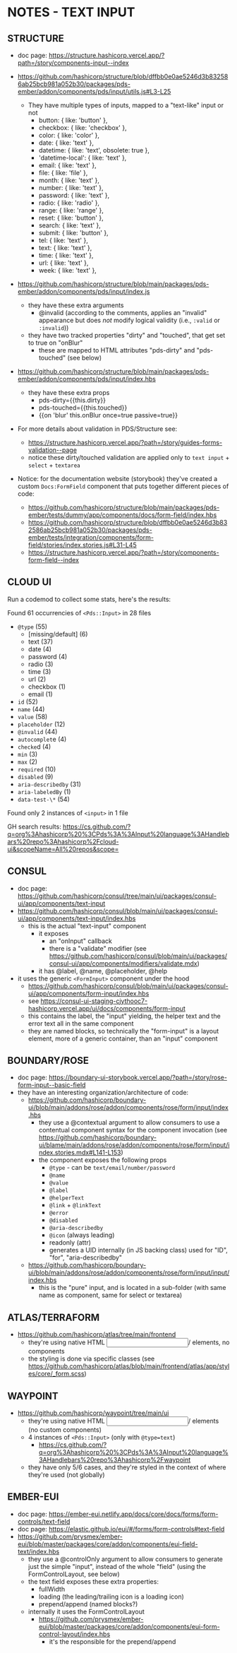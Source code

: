 # NOTES - TEXT INPUT

## STRUCTURE

- doc page: https://structure.hashicorp.vercel.app/?path=/story/components-input--index
- https://github.com/hashicorp/structure/blob/dffbb0e0ae5246d3b832586ab25bcb981a052b30/packages/pds-ember/addon/components/pds/input/utils.js#L3-L25
  - They have multiple types of inputs, mapped to a "text-like" input or not
    - button: { like: 'button' },
    - checkbox: { like: 'checkbox' },
    - color: { like: 'color' },
    - date: { like: 'text' },
    - datetime: { like: 'text', obsolete: true },
    - 'datetime-local': { like: 'text' },
    - email: { like: 'text' },
    - file: { like: 'file' },
    - month: { like: 'text' },
    - number: { like: 'text' },
    - password: { like: 'text' },
    - radio: { like: 'radio' },
    - range: { like: 'range' },
    - reset: { like: 'button' },
    - search: { like: 'text' },
    - submit: { like: 'button' },
    - tel: { like: 'text' },
    - text: { like: 'text' },
    - time: { like: 'text' },
    - url: { like: 'text' },
    - week: { like: 'text' },
- https://github.com/hashicorp/structure/blob/main/packages/pds-ember/addon/components/pds/input/index.js
  - they have these extra arguments
    - @invalid (according to the comments, applies an "invalid" appearance but does _not_ modify logical validity (i.e., `:valid` or `:invalid`))
  - they have two tracked properties "dirty" and "touched", that get set to true on "onBlur"
    - these are mapped to HTML attributes "pds-dirty" and "pds-touched" (see below)
- https://github.com/hashicorp/structure/blob/main/packages/pds-ember/addon/components/pds/input/index.hbs
  - they have these extra props
    - pds-dirty=\{\{this.dirty\}\}
    - pds-touched=\{\{this.touched\}\}
    - \{\{on 'blur' this.onBlur once=true passive=true\}\}
- For more details about validation in PDS/Structure see:

  - https://structure.hashicorp.vercel.app/?path=/story/guides-forms-validation--page
  - notice these dirty/touched validation are applied only to `text input` + `select` + `textarea`

- Notice: for the documentation website (storybook) they've created a custom `Docs:FormField` component that puts together different pieces of code:
  - https://github.com/hashicorp/structure/blob/main/packages/pds-ember/tests/dummy/app/components/docs/form-field/index.hbs
  - https://github.com/hashicorp/structure/blob/dffbb0e0ae5246d3b832586ab25bcb981a052b30/packages/pds-ember/tests/integration/components/form-field/stories/index.stories.js#L31-L45
  - https://structure.hashicorp.vercel.app/?path=/story/components-form-field--index

## CLOUD UI

Run a codemod to collect some stats, here's the results:

Found 61 occurrencies of `<Pds::Input>` in 28 files

- `@type` (55)
  - [missing/default] (6)
  - text (37)
  - date (4)
  - password (4)
  - radio (3)
  - time (3)
  - url (2)
  - checkbox (1)
  - email (1)
- `id` (52)
- `name` (44)
- `value` (58)
- `placeholder` (12)
- `@invalid` (44)
- `autocomplet`e (4)
- `checke`d (4)
- `min` (3)
- `max` (2)
- `required` (10)
- `disabled` (9)
- `aria-describedby` (31)
- `aria-labeledBy` (1)
- `data-test-\*` (54)

Found only 2 instances of `<input>` in 1 file

GH search results: https://cs.github.com/?q=org%3Ahashicorp%20%3CPds%3A%3AInput%20language%3AHandlebars%20repo%3Ahashicorp%2Fcloud-ui&scopeName=All%20repos&scope=

## CONSUL

- doc page: https://github.com/hashicorp/consul/tree/main/ui/packages/consul-ui/app/components/text-input
- https://github.com/hashicorp/consul/blob/main/ui/packages/consul-ui/app/components/text-input/index.hbs
  - this is the actual "text-input" component
    - it exposes
      - an "onInput" callback
      - there is a "validate" modifier (see https://github.com/hashicorp/consul/blob/main/ui/packages/consul-ui/app/components/modifiers/validate.mdx)
    - it has @label, @name, @placeholder, @help
- it uses the generic `<FormInput>` component under the hood
  - https://github.com/hashicorp/consul/blob/main/ui/packages/consul-ui/app/components/form-input/index.hbs
  - see https://consul-ui-staging-cjythooc7-hashicorp.vercel.app/ui/docs/components/form-input
  - this contains the label, the "input" yielding, the helper text and the error text all in the same component
  - they are named blocks, so technically the "form-input" is a layout element, more of a generic container, than an "input" component

## BOUNDARY/ROSE

- doc page: https://boundary-ui-storybook.vercel.app/?path=/story/rose-form-input--basic-field
- they have an interesting organization/architecture of code:
  - https://github.com/hashicorp/boundary-ui/blob/main/addons/rose/addon/components/rose/form/input/index.hbs
    - they use a @contextual argument to allow consumers to use a contentual component syntax for the component invocation (see https://github.com/hashicorp/boundary-ui/blame/main/addons/rose/addon/components/rose/form/input/index.stories.mdx#L141-L153)
    - the component exposes the following props
      - `@type` - can be `text/email/number/password`
      - `@name`
      - `@value`
      - `@label`
      - `@helperText`
      - `@link` + `@linkText`
      - `@error`
      - `@disabled`
      - `@aria-describedby`
      - `@icon` (always leading)
      - readonly (attr)
      - generates a UID internally (in JS backing class) used for "ID", "for", "aria-describedby"
  - https://github.com/hashicorp/boundary-ui/blob/main/addons/rose/addon/components/rose/form/input/input/index.hbs
    - this is the "pure" input, and is located in a sub-folder (with same name as component, same for select or textarea)

## ATLAS/TERRAFORM

- https://github.com/hashicorp/atlas/tree/main/frontend
  - they're using native HTML <input>/<label> elements, no components
  - the styling is done via specific classes (see https://github.com/hashicorp/atlas/blob/main/frontend/atlas/app/styles/core/_form.scss)

## WAYPOINT

- https://github.com/hashicorp/waypoint/tree/main/ui
  - they're using native HTML <input>/<label> elements (no custom components)
  - 4 instances of `<Pds::Input>` (only with `@type=text`)
    - https://cs.github.com/?q=org%3Ahashicorp%20%3CPds%3A%3AInput%20language%3AHandlebars%20repo%3Ahashicorp%2Fwaypoint
  - they have only 5/6 cases, and they're styled in the context of where they're used (not globally)

## EMBER-EUI

- doc page: https://ember-eui.netlify.app/docs/core/docs/forms/form-controls/text-field
- doc page: https://elastic.github.io/eui/#/forms/form-controls#text-field
- https://github.com/prysmex/ember-eui/blob/master/packages/core/addon/components/eui-field-text/index.hbs
  - they use a @controlOnly argument to allow consumers to generate just the simple "input", instead of the whole "field" (using the FormControlLayout, see below)
  - the text field exposes these extra properties:
    - fullWidth
    - loading (the leading/trailing icon is a loading icon)
    - prepend/append (named blocks?)
  - internally it uses the FormControlLayout
    - https://github.com/prysmex/ember-eui/blob/master/packages/core/addon/components/eui-form-control-layout/index.hbs
      - it's the responsible for the prepend/append

